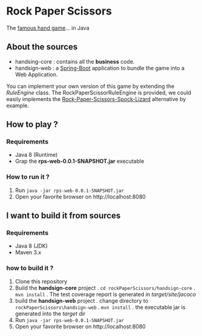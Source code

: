 # Rock Paper Scissors

The [famous hand game](https://en.wikipedia.org/wiki/Rock%E2%80%93paper%E2%80%93scissors)... in Java

## About the sources

* handsing-core : contains all the **business** code.
* handsign-web : a [Spring-Boot](https://projects.spring.io/spring-boot/) application to bundle the game into a Web Application.

You can implement your own version of this game by extending the *RuleEngine* class. The RockPaperScissorRuleEngine is provided, we could easily implements the [Rock-Paper-Scissors-Spock-Lizard](https://en.wikipedia.org/wiki/Rock%E2%80%93paper%E2%80%93scissors#Additional_weapons) alternative by example.

## How to play ?

### Requirements 

* Java 8 (Runtime)
* Grap the **rps-web-0.0.1-SNAPSHOT.jar** executable 

### How to run it ?

1. Run `java -jar rps-web-0.0.1-SNAPSHOT.jar`
2. Open your favorite browser on http://localhost:8080  

## I want to build it from sources

### Requirements 

* Java 8 (JDK)
* Maven 3.x

### how to build it ?

1. Clone this repository
2. Build the **handsign-core** project
. `cd rockPaperScissors/handsign-core`
. `mvn install` 
. The test coverage report is generated in *target/site/jacoco*
3. build the **handsign-web** project
. change directory to `rockPaperScissors\handsign-web`
. `mvn install` 
. the executable jar is generated into the *target* dir
4. Run `java -jar rps-web-0.0.1-SNAPSHOT.jar`
5. Open your favorite browser on http://localhost:8080  


